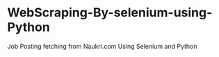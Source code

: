 # WebScraping-By-selenium-using-Python
Job Posting fetching from Naukri.com Using Selenium and Python
